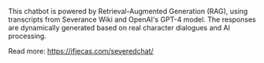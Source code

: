This chatbot is powered by Retrieval-Augmented Generation (RAG), using transcripts from Severance Wiki and OpenAI's GPT-4 model. The responses are dynamically generated based on real character dialogues and AI processing.

Read more: https://ifiecas.com/severedchat/
